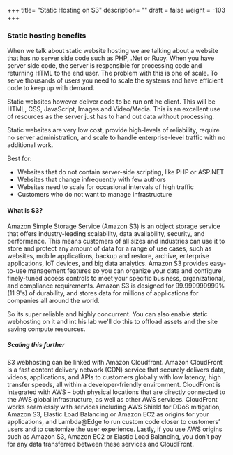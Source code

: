 +++
title= "Static Hosting on S3"
description= ""
draft = false
weight = -103
+++
### Static hosting benefits

When we talk about static website hosting we are talking about a website that has no server side code such as PHP, .Net or Ruby. When you have server side code, the server is responsible for processing code and returning HTML to the end user. The problem with this is one of scale. To serve thousands of users you need to scale the systems and have efficient code to keep up with demand.

Static websites however deliver code to be run ont he client. This will be HTML, CSS, JavaScript, Images and Video/Media. This is an excellent use of resources as the server just has to hand out data without processing.

Static websites are very low cost, provide high-levels of reliability, require no server administration, and scale to handle enterprise-level traffic with no additional work.

Best for:

- Websites that do not contain server-side scripting, like PHP or ASP.NET 
- Websites that change infrequently with few authors
- Websites need to scale for occasional intervals of high traffic
- Customers who do not want to manage infrastructure

#### What is S3?

Amazon Simple Storage Service (Amazon S3) is an object storage service that offers industry-leading scalability, data availability, security, and performance. This means customers of all sizes and industries can use it to store and protect any amount of data for a range of use cases, such as websites, mobile applications, backup and restore, archive, enterprise applications, IoT devices, and big data analytics. Amazon S3 provides easy-to-use management features so you can organize your data and configure finely-tuned access controls to meet your specific business, organizational, and compliance requirements. Amazon S3 is designed for 99.999999999% (11 9's) of durability, and stores data for millions of applications for companies all around the world.

So its super reliable and highly concurrent. You can also enable static webhosting on it and int his lab we'll do this to offload assets and the site saving compute resources.

##### Scaling this further

S3 webhosting can be linked with Amazon Cloudfront. Amazon CloudFront is a fast content delivery network (CDN) service that securely delivers data, videos, applications, and APIs to customers globally with low latency, high transfer speeds, all within a developer-friendly environment. CloudFront is integrated with AWS – both physical locations that are directly connected to the AWS global infrastructure, as well as other AWS services. CloudFront works seamlessly with services including AWS Shield for DDoS mitigation, Amazon S3, Elastic Load Balancing or Amazon EC2 as origins for your applications, and Lambda@Edge to run custom code closer to customers’ users and to customize the user experience. Lastly, if you use AWS origins such as Amazon S3, Amazon EC2 or Elastic Load Balancing, you don’t pay for any data transferred between these services and CloudFront.